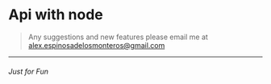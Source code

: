 # Api with node

> Any suggestions and new features please email me at alex.espinosadelosmonteros@gmail.com

---


###### Just for Fun 
